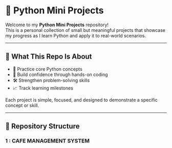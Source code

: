 # 🐍 Python Mini Projects

Welcome to my **Python Mini Projects** repository!  
This is a personal collection of small but meaningful projects that showcase my progress as I learn Python and apply it to real-world scenarios.

---

## 🧠 What This Repo Is About

- 🎯 Practice core Python concepts
- 🚀 Build confidence through hands-on coding
- 🛠️ Strengthen problem-solving skills
- 📈 Track learning milestones

Each project is simple, focused, and designed to demonstrate a specific concept or skill.

---

## 📁 Repository Structure

###  1 :  CAFE MANAGEMENT SYSTEM
